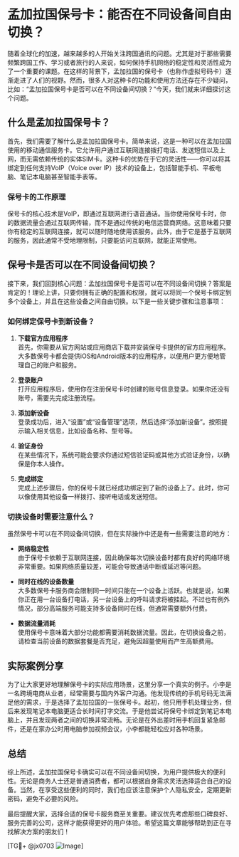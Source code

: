 # 孟加拉国保号卡：能否在不同设备间自由切换？

随着全球化的加速，越来越多的人开始关注跨国通讯的问题。尤其是对于那些需要频繁跨国工作、学习或者旅行的人来说，如何保持手机网络的稳定性和灵活性成为了一个重要的课题。在这样的背景下，孟加拉国的保号卡（也称作虚拟号码卡）逐渐走进了人们的视野。然而，很多人对这种卡的功能和使用方法还存在不少疑问，比如：“孟加拉国保号卡是否可以在不同设备间切换？”今天，我们就来详细探讨这个问题。

## 什么是孟加拉国保号卡？

首先，我们需要了解什么是孟加拉国保号卡。简单来说，这是一种可以在孟加拉国使用的移动通信服务卡。它允许用户通过互联网连接拨打电话、发送短信以及上网，而无需依赖传统的实体SIM卡。这种卡的优势在于它的灵活性——你可以将其绑定到任何支持VoIP（Voice over IP）技术的设备上，包括智能手机、平板电脑、笔记本电脑甚至智能手表等。

### 保号卡的工作原理

保号卡的核心技术是VoIP，即通过互联网进行语音通话。当你使用保号卡时，你的数据流量会通过互联网传输，而不是通过传统的电信运营商网络。这意味着只要你有稳定的互联网连接，就可以随时随地使用该服务。此外，由于它是基于互联网的服务，因此通常不受地理限制，只要能访问互联网，就能正常使用。

## 保号卡是否可以在不同设备间切换？

接下来，我们回到核心问题：孟加拉国保号卡是否可以在不同设备间切换？答案是肯定的！理论上讲，只要你拥有正确的配置和权限，就可以将同一个保号卡绑定到多个设备上，并且在这些设备之间自由切换。以下是一些关键步骤和注意事项：

### 如何绑定保号卡到新设备？

1. **下载官方应用程序**  
   首先，你需要从官方网站或应用商店下载并安装保号卡提供的官方应用程序。大多数保号卡都会提供iOS和Android版本的应用程序，以便用户更方便地管理自己的账户和服务。

2. **登录账户**  
   打开应用程序后，使用你在注册保号卡时创建的账号信息登录。如果你还没有账号，需要先完成注册流程。

3. **添加新设备**  
   登录成功后，进入“设置”或“设备管理”选项，然后选择“添加新设备”。按照提示输入相关信息，比如设备名称、型号等。

4. **验证身份**  
   在某些情况下，系统可能会要求你通过短信验证码或其他方式验证身份，以确保是你本人操作。

5. **完成绑定**  
   完成上述步骤后，你的保号卡就已经成功绑定到了新的设备上了。此时，你可以像使用其他设备一样拨打、接听电话或发送短信。

### 切换设备时需要注意什么？

虽然保号卡可以在不同设备间切换，但在实际操作中还是有一些需要注意的地方：

- **网络稳定性**  
  由于保号卡依赖于互联网连接，因此确保每次切换设备时都有良好的网络环境非常重要。如果网络质量较差，可能会导致通话中断或延迟等问题。

- **同时在线的设备数量**  
  大多数保号卡服务商会限制同一时间只能在一个设备上活跃。也就是说，如果你正在用一台设备打电话，另一台设备上的呼叫请求将被挂起。不过也有例外情况，部分高端服务可能支持多设备同时在线，但通常需要额外付费。

- **数据流量消耗**  
  使用保号卡意味着大部分功能都需要消耗数据流量。因此，在切换设备之前，请检查当前设备的数据套餐是否充足，避免因超量使用而产生高额费用。

## 实际案例分享

为了让大家更好地理解保号卡的实际应用场景，这里分享一个真实的例子。小李是一名跨境电商从业者，经常需要与国内外客户沟通。他发现传统的手机号码无法满足他的需求，于是选择了孟加拉国的一张保号卡。起初，他只用手机处理业务，但后来发现笔记本电脑更适合长时间打字交流。于是他尝试将保号卡绑定到笔记本电脑上，并且发现两者之间的切换非常流畅。无论是在外出差时用手机回复紧急邮件，还是在家办公时用电脑参加视频会议，小李都能轻松应对各种场景。

## 总结

综上所述，孟加拉国保号卡确实可以在不同设备间切换，为用户提供极大的便利性。无论是商务人士还是普通消费者，都可以根据自身需求灵活选择适合自己的设备。当然，在享受这些便利的同时，我们也应该注意保护个人隐私安全，定期更新密码，避免不必要的风险。

最后提醒大家，选择合适的保号卡服务商至关重要。建议优先考虑那些口碑良好、服务完善的公司，这样才能获得更好的用户体验。希望这篇文章能够帮助到正在寻找解决方案的朋友们！

[TG💪+ @jx0703 ![Image](https://github.com/user-attachments/assets/dbca1d08-cadb-493c-b0ec-ad6f7a83f270)]